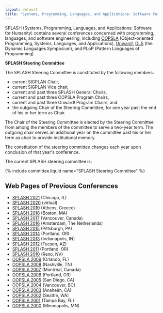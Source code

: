 ```yaml
---
layout: default
title: "Systems, Programming, Languages, and Applications: Software for Humanity (SPLASH)"
---
```

SPLASH (Systems, Programming, Languages, and Applications: Software for Humanity) contains several conferences concerned with programming, languages, and software engineering, including [OOPSLA](/Conferences/OOPSLA)  (Object-oriented Programming, Systems, Languages, and Applications), [Onward!](/Conferences/Onward), [DLS](/Conferences/DLS) (the Dynamic Languages Symposium), and PLoP (Pattern Languages of Programming).

**SPLASH Steering Committee**

The SPLASH Steering Committee is constituted by the following
members:

-   current SIGPLAN Chair,
-   current SIGPLAN Vice chair,
-   current and past three SPLASH General Chairs,
-   current and past three OOPSLA Program Chairs,
-   current and past three Onward! Program Chairs, and
-   the outgoing Chair of the Steering Committee, for one year past the end of
    his or her term as Chair.

The Chair of the Steering Committee is elected by the Steering Committee from
among the members of the committee to serve a two-year term.  The outgoing
chair serves an additional year on the committee past his or her term as chair
to provide institutional memory.

The constitution of the steering committee changes each year upon conclusion
of that year's conference.

The current SPLASH steering committee is:

{% include committee.liquid name="SPLASH Steering Committee" %}


Web Pages of Previous Conferences
---------------------------------

* [SPLASH 2021](https://2021.splashcon.org/) (Chicago, IL)
* [SPLASH 2020](https://2020.splashcon.org/) (virtual)
* [SPLASH 2019](https://2019.splashcon.org/) (Athens, Greece)
* [SPLASH 2018](http://2018.splashcon.org/) (Boston, MA)
* [SPLASH 2017](http://2017.splashcon.org/) (Vancouver, Canada)
* [SPLASH 2016](http://2016.splashcon.org/) (Amsterdam, The Netherlands)
* [SPLASH 2015](http://2015.splashcon.org/) (Pittsburgh, PA)
* [SPLASH 2014](http://2014.splashcon.org/) (Portland, OR)
* [SPLASH 2013](http://splashcon.org/2013/) (Indianapolis, IN)
* [SPLASH 2012](http://splashcon.org/2012/) (Tucson, AZ)
* [SPLASH 2011](http://splashcon.org/2011/) (Portland, OR)
* [SPLASH 2010](http://splashcon.org/2010/) (Reno, NV)
* [OOPSLA 2009](http://www.oopsla.org/oopsla2009/) (Orlando, FL)
* [OOPSLA 2008](http://www.oopsla.org/oopsla2008/) (Nashville, TN)
* [OOPSLA 2007](http://www.oopsla.org/oopsla2007/) (Montr&#233;al, Canada)
* [OOPSLA 2006](http://www.oopsla.org/2006/) (Portland, OR)
* [OOPSLA 2005](http://www.oopsla.org/2005/) (San Diego, CA)
* [OOPSLA 2004](http://www.oopsla.org/2004/) (Vancouver, BC)
* [OOPSLA 2003](http://www.oopsla.org/oopsla2003/files/) (Anaheim, CA)
* [OOPSLA 2002](http://oopsla.acm.org/oopsla2002/) (Seattle, WA)
* [OOPSLA 2001](http://oopsla.acm.org/oopsla2001/) (Tampa Bay, FL)
* [OOPSLA 2000](http://oopsla.acm.org/oopsla2k/) (Minneapolis, MN)
